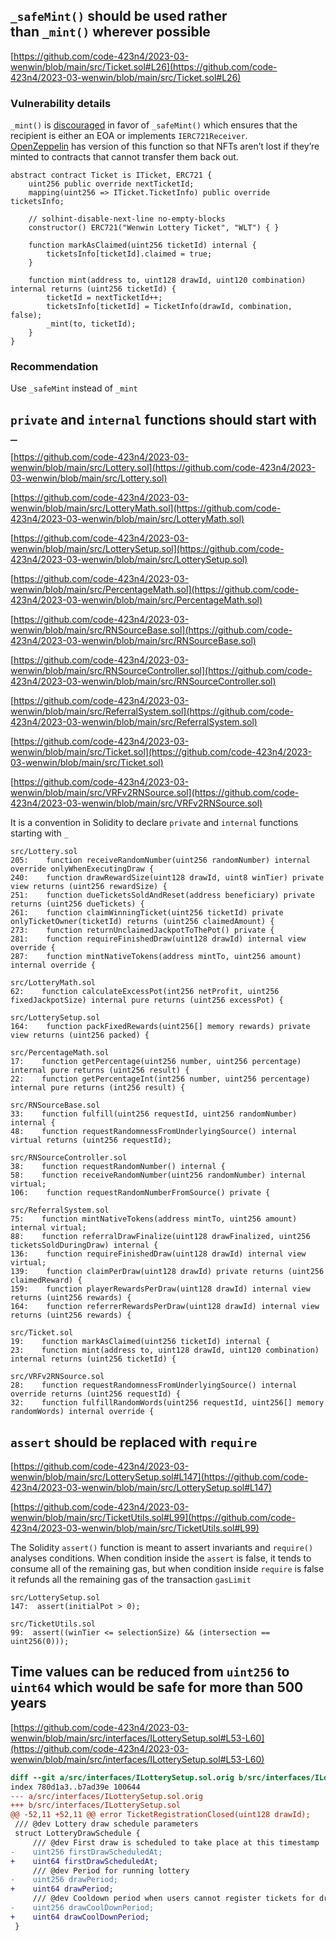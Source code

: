 ## `_safeMint()` should be used rather than `_mint()` wherever possible

[https://github.com/code-423n4/2023-03-wenwin/blob/main/src/Ticket.sol#L26](https://github.com/code-423n4/2023-03-wenwin/blob/main/src/Ticket.sol#L26)

### Vulnerability details

`_mint()` is [discouraged](https://github.com/OpenZeppelin/openzeppelin-contracts/blob/d4d8d2ed9798cc3383912a23b5e8d5cb602f7d4b/contracts/token/ERC721/ERC721.sol#L271) in favor of `_safeMint()` which ensures that the recipient is either an EOA or implements `IERC721Receiver`. [OpenZeppelin](https://github.com/OpenZeppelin/openzeppelin-contracts/blob/d4d8d2ed9798cc3383912a23b5e8d5cb602f7d4b/contracts/token/ERC721/ERC721.sol#L238-L250) has version of this function so that NFTs aren’t lost if they’re minted to contracts that cannot transfer them back out.

```solidity
abstract contract Ticket is ITicket, ERC721 {
    uint256 public override nextTicketId;
    mapping(uint256 => ITicket.TicketInfo) public override ticketsInfo;

    // solhint-disable-next-line no-empty-blocks
    constructor() ERC721("Wenwin Lottery Ticket", "WLT") { }

    function markAsClaimed(uint256 ticketId) internal {
        ticketsInfo[ticketId].claimed = true;
    }

    function mint(address to, uint128 drawId, uint120 combination) internal returns (uint256 ticketId) {
        ticketId = nextTicketId++;
        ticketsInfo[ticketId] = TicketInfo(drawId, combination, false);
        _mint(to, ticketId);
    }
}
```

### Recommendation

Use `_safeMint` instead of `_mint`

## `private` and `internal` functions should start with `_`

[https://github.com/code-423n4/2023-03-wenwin/blob/main/src/Lottery.sol](https://github.com/code-423n4/2023-03-wenwin/blob/main/src/Lottery.sol)

[https://github.com/code-423n4/2023-03-wenwin/blob/main/src/LotteryMath.sol](https://github.com/code-423n4/2023-03-wenwin/blob/main/src/LotteryMath.sol)

[https://github.com/code-423n4/2023-03-wenwin/blob/main/src/LotterySetup.sol](https://github.com/code-423n4/2023-03-wenwin/blob/main/src/LotterySetup.sol)

[https://github.com/code-423n4/2023-03-wenwin/blob/main/src/PercentageMath.sol](https://github.com/code-423n4/2023-03-wenwin/blob/main/src/PercentageMath.sol)

[https://github.com/code-423n4/2023-03-wenwin/blob/main/src/RNSourceBase.sol](https://github.com/code-423n4/2023-03-wenwin/blob/main/src/RNSourceBase.sol)

[https://github.com/code-423n4/2023-03-wenwin/blob/main/src/RNSourceController.sol](https://github.com/code-423n4/2023-03-wenwin/blob/main/src/RNSourceController.sol)

[https://github.com/code-423n4/2023-03-wenwin/blob/main/src/ReferralSystem.sol](https://github.com/code-423n4/2023-03-wenwin/blob/main/src/ReferralSystem.sol)

[https://github.com/code-423n4/2023-03-wenwin/blob/main/src/Ticket.sol](https://github.com/code-423n4/2023-03-wenwin/blob/main/src/Ticket.sol)

[https://github.com/code-423n4/2023-03-wenwin/blob/main/src/VRFv2RNSource.sol](https://github.com/code-423n4/2023-03-wenwin/blob/main/src/VRFv2RNSource.sol)

It is a convention in Solidity to declare `private` and `internal` functions starting with `_`

```solidity
src/Lottery.sol
205:    function receiveRandomNumber(uint256 randomNumber) internal override onlyWhenExecutingDraw {
240:    function drawRewardSize(uint128 drawId, uint8 winTier) private view returns (uint256 rewardSize) {
251:    function dueTicketsSoldAndReset(address beneficiary) private returns (uint256 dueTickets) {
261:    function claimWinningTicket(uint256 ticketId) private onlyTicketOwner(ticketId) returns (uint256 claimedAmount) {
273:    function returnUnclaimedJackpotToThePot() private {
281:    function requireFinishedDraw(uint128 drawId) internal view override {
287:    function mintNativeTokens(address mintTo, uint256 amount) internal override {

src/LotteryMath.sol
62:    function calculateExcessPot(int256 netProfit, uint256 fixedJackpotSize) internal pure returns (uint256 excessPot) {

src/LotterySetup.sol
164:    function packFixedRewards(uint256[] memory rewards) private view returns (uint256 packed) {

src/PercentageMath.sol
17:    function getPercentage(uint256 number, uint256 percentage) internal pure returns (uint256 result) {
22:    function getPercentageInt(int256 number, uint256 percentage) internal pure returns (int256 result) {

src/RNSourceBase.sol
33:    function fulfill(uint256 requestId, uint256 randomNumber) internal {
48:    function requestRandomnessFromUnderlyingSource() internal virtual returns (uint256 requestId);

src/RNSourceController.sol
38:    function requestRandomNumber() internal {
58:    function receiveRandomNumber(uint256 randomNumber) internal virtual;
106:    function requestRandomNumberFromSource() private {

src/ReferralSystem.sol
75:    function mintNativeTokens(address mintTo, uint256 amount) internal virtual;
88:    function referralDrawFinalize(uint128 drawFinalized, uint256 ticketsSoldDuringDraw) internal {
136:    function requireFinishedDraw(uint128 drawId) internal view virtual;
139:    function claimPerDraw(uint128 drawId) private returns (uint256 claimedReward) {
159:    function playerRewardsPerDraw(uint128 drawId) internal view returns (uint256 rewards) {
164:    function referrerRewardsPerDraw(uint128 drawId) internal view returns (uint256 rewards) {

src/Ticket.sol
19:    function markAsClaimed(uint256 ticketId) internal {
23:    function mint(address to, uint128 drawId, uint120 combination) internal returns (uint256 ticketId) {

src/VRFv2RNSource.sol
28:    function requestRandomnessFromUnderlyingSource() internal override returns (uint256 requestId) {
32:    function fulfillRandomWords(uint256 requestId, uint256[] memory randomWords) internal override {
```

## `assert` should be replaced with `require`

[https://github.com/code-423n4/2023-03-wenwin/blob/main/src/LotterySetup.sol#L147](https://github.com/code-423n4/2023-03-wenwin/blob/main/src/LotterySetup.sol#L147)

[https://github.com/code-423n4/2023-03-wenwin/blob/main/src/TicketUtils.sol#L99](https://github.com/code-423n4/2023-03-wenwin/blob/main/src/TicketUtils.sol#L99)

The Solidity `assert()` function is meant to assert invariants and `require()` analyses conditions. When condition inside the `assert` is false, it tends to consume all of the remaining gas, but when condition inside `require` is false it refunds all the remaining gas of the transaction `gasLimit`

```solidity
src/LotterySetup.sol
147:  assert(initialPot > 0);

src/TicketUtils.sol
99:  assert((winTier <= selectionSize) && (intersection == uint256(0)));
```

## Time values can be reduced from `uint256` to `uint64` which would be safe for more than 500 years

[https://github.com/code-423n4/2023-03-wenwin/blob/main/src/interfaces/ILotterySetup.sol#L53-L60](https://github.com/code-423n4/2023-03-wenwin/blob/main/src/interfaces/ILotterySetup.sol#L53-L60)

```diff
diff --git a/src/interfaces/ILotterySetup.sol.orig b/src/interfaces/ILotterySetup.sol
index 780d1a3..b7ad39e 100644
--- a/src/interfaces/ILotterySetup.sol.orig
+++ b/src/interfaces/ILotterySetup.sol
@@ -52,11 +52,11 @@ error TicketRegistrationClosed(uint128 drawId);
 /// @dev Lottery draw schedule parameters
 struct LotteryDrawSchedule {
     /// @dev First draw is scheduled to take place at this timestamp
-    uint256 firstDrawScheduledAt;
+    uint64 firstDrawScheduledAt;
     /// @dev Period for running lottery
-    uint256 drawPeriod;
+    uint64 drawPeriod;
     /// @dev Cooldown period when users cannot register tickets for draw anymore
-    uint256 drawCoolDownPeriod;
+    uint64 drawCoolDownPeriod;
 }
```